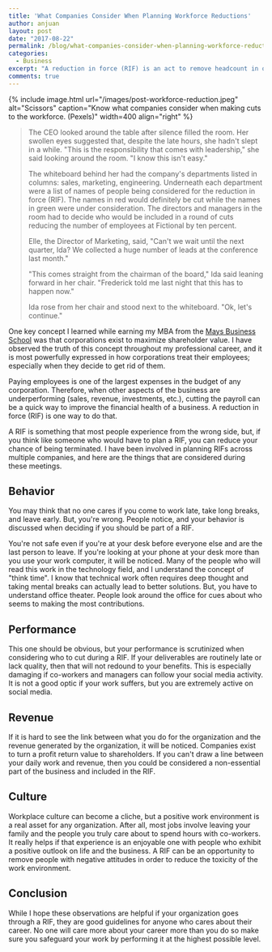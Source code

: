 ```yaml
---
title: 'What Companies Consider When Planning Workforce Reductions'
author: anjuan
layout: post
date: "2017-08-22"
permalink: /blog/what-companies-consider-when-planning-workforce-reductions/
categories:
  - Business
excerpt: "A reduction in force (RIF) is an act to remove headcount in order to satisfy budgetary concerns. Knowing what companies consider when planning a RIF can help you avoid being included in one."
comments: true
---
```


{% include image.html url="/images/post-workforce-reduction.jpeg" alt="Scissors" caption="Know what companies consider when making cuts to the workforce. (Pexels)" width=400 align="right" %}


> The CEO looked around the table after silence filled the room. Her swollen eyes suggested that, despite the late hours, she hadn't slept in a while. "This is the responsibility that comes with leadership," she said looking around the room. "I know this isn't easy."
>
> The whiteboard behind her had the company's departments listed in columns: sales, marketing, engineering. Underneath each department were a list of names of people being considered for the reduction in force (RIF). The names in red would definitely be cut while the names in green were under consideration. The directors and managers in the room had to decide who would be included in a round of cuts reducing the number of employees at Fictional by ten percent.
>
> Elle, the Director of Marketing, said, "Can't we wait until the next quarter, Ida? We collected a huge number of leads at the conference last month."
>
> "This comes straight from the chairman of the board," Ida said leaning forward in her chair. "Frederick told me last night that this has to happen now."
>
> Ida rose from her chair and stood next to the whiteboard. "Ok, let's continue."

One key concept I learned while earning my MBA from the [Mays Business School](http://mays.tamu.edu/) was that corporations exist to maximize shareholder value. I have observed the truth of this concept throughout my professional career, and it is most powerfully expressed in how corporations treat their employees; especially when they decide to get rid of them.

Paying employees is one of the largest expenses in the budget of any corporation. Therefore, when other aspects of the business are underperforming (sales, revenue, investments, etc.), cutting the payroll can be a quick way to improve the financial health of a business. A reduction in force (RIF) is one way to do that.

A RIF is something that most people experience from the wrong side, but, if you think like someone who would have to plan a RIF, you can reduce your chance of being terminated. I have been involved in planning RIFs across multiple companies, and here are the things that are considered during these meetings.


## Behavior

You may think that no one cares if you come to work late, take long breaks, and leave early. But, you're wrong. People notice, and your behavior is discussed when deciding if you should be part of a RIF.

You're not safe even if you're at your desk before everyone else and are the last person to leave. If you're looking at your phone at your desk more than you use your work computer, it will be noticed. Many of the people who will read this work in the technology field, and I understand the concept of "think time". I know that technical work often requires deep thought and taking mental breaks can actually lead to better solutions. But, you have to understand office theater. People look around the office for cues about who seems to making the most contributions.

## Performance

This one should be obvious, but your performance is scrutinized when considering who to cut during a RIF. If your deliverables are routinely late or lack quality, then that will not redound to your benefits. This is especially damaging if co-workers and managers can follow your social media activity. It is not a good optic if your work suffers, but you are extremely active on social media.

## Revenue

If it is hard to see the link between what you do for the organization and the revenue generated by the organization, it will be noticed. Companies exist to turn a profit return value to shareholders. If you can't draw a line between your daily work and revenue, then you could be considered a non-essential part of the business and included in the RIF.

## Culture

Workplace culture can become a cliche, but a positive work environment is a real asset for any organization. After all, most jobs involve leaving your family and the people you truly care about to spend hours with co-workers. It really helps if that experience is an enjoyable one with people who exhibit a positive outlook on life and the business. A RIF can be an opportunity to remove people with negative attitudes in order to reduce the toxicity of the work environment.


## Conclusion

While I hope these observations are helpful if your organization goes through a RIF, they are good guidelines for anyone who cares about their career. No one will care more about your career more than you do so make sure you safeguard your work by performing it at the highest possible level.
